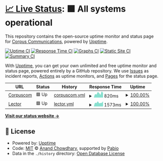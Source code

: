 # [📈 Live Status](https://corpuscom.github.io/status): <!--live status--> **🟩 All systems operational**

This repository contains the open-source uptime monitor and status page for [Corpus Communications](http://corpuscom.hu), powered by [Upptime](https://github.com/upptime/upptime).

[![Uptime CI](https://github.com/corpuscom/status/workflows/Uptime%20CI/badge.svg)](https://github.com/corpuscom/status/actions?query=workflow%3A%22Uptime+CI%22)
[![Response Time CI](https://github.com/corpuscom/status/workflows/Response%20Time%20CI/badge.svg)](https://github.com/corpuscom/status/actions?query=workflow%3A%22Response+Time+CI%22)
[![Graphs CI](https://github.com/corpuscom/status/workflows/Graphs%20CI/badge.svg)](https://github.com/corpuscom/status/actions?query=workflow%3A%22Graphs+CI%22)
[![Static Site CI](https://github.com/corpuscom/status/workflows/Static%20Site%20CI/badge.svg)](https://github.com/corpuscom/status/actions?query=workflow%3A%22Static+Site+CI%22)
[![Summary CI](https://github.com/corpuscom/status/workflows/Summary%20CI/badge.svg)](https://github.com/corpuscom/status/actions?query=workflow%3A%22Summary+CI%22)

With [Upptime](https://upptime.js.org), you can get your own unlimited and free uptime monitor and status page, powered entirely by a GitHub repository. We use [Issues](https://github.com/corpuscom/status/issues) as incident reports, [Actions](https://github.com/corpuscom/status/actions) as uptime monitors, and [Pages](https://corpuscom.github.io/status) for the status page.

<!--start: status pages-->
<!-- This summary is generated by Upptime (https://github.com/upptime/upptime) -->
<!-- Do not edit this manually, your changes will be overwritten -->
<!-- prettier-ignore -->
| URL | Status | History | Response Time | Uptime |
| --- | ------ | ------- | ------------- | ------ |
| <img alt="" src="https://icons.duckduckgo.com/ip3/corpuscom.hu.ico" height="13"> [Corpuscom](https://corpuscom.hu) | 🟩 Up | [corpuscom.yml](https://github.com/corpuscom/status/commits/HEAD/history/corpuscom.yml) | <details><summary><img alt="Response time graph" src="./graphs/corpuscom/response-time-week.png" height="20"> 820ms</summary><br><a href="https://corpuscom.github.io/status/history/corpuscom"><img alt="Response time 1604" src="https://img.shields.io/endpoint?url=https%3A%2F%2Fraw.githubusercontent.com%2Fcorpuscom%2Fstatus%2FHEAD%2Fapi%2Fcorpuscom%2Fresponse-time.json"></a><br><a href="https://corpuscom.github.io/status/history/corpuscom"><img alt="24-hour response time 883" src="https://img.shields.io/endpoint?url=https%3A%2F%2Fraw.githubusercontent.com%2Fcorpuscom%2Fstatus%2FHEAD%2Fapi%2Fcorpuscom%2Fresponse-time-day.json"></a><br><a href="https://corpuscom.github.io/status/history/corpuscom"><img alt="7-day response time 820" src="https://img.shields.io/endpoint?url=https%3A%2F%2Fraw.githubusercontent.com%2Fcorpuscom%2Fstatus%2FHEAD%2Fapi%2Fcorpuscom%2Fresponse-time-week.json"></a><br><a href="https://corpuscom.github.io/status/history/corpuscom"><img alt="30-day response time 1011" src="https://img.shields.io/endpoint?url=https%3A%2F%2Fraw.githubusercontent.com%2Fcorpuscom%2Fstatus%2FHEAD%2Fapi%2Fcorpuscom%2Fresponse-time-month.json"></a><br><a href="https://corpuscom.github.io/status/history/corpuscom"><img alt="1-year response time 1604" src="https://img.shields.io/endpoint?url=https%3A%2F%2Fraw.githubusercontent.com%2Fcorpuscom%2Fstatus%2FHEAD%2Fapi%2Fcorpuscom%2Fresponse-time-year.json"></a></details> | <details><summary><a href="https://corpuscom.github.io/status/history/corpuscom">100.00%</a></summary><a href="https://corpuscom.github.io/status/history/corpuscom"><img alt="All-time uptime 99.63%" src="https://img.shields.io/endpoint?url=https%3A%2F%2Fraw.githubusercontent.com%2Fcorpuscom%2Fstatus%2FHEAD%2Fapi%2Fcorpuscom%2Fuptime.json"></a><br><a href="https://corpuscom.github.io/status/history/corpuscom"><img alt="24-hour uptime 100.00%" src="https://img.shields.io/endpoint?url=https%3A%2F%2Fraw.githubusercontent.com%2Fcorpuscom%2Fstatus%2FHEAD%2Fapi%2Fcorpuscom%2Fuptime-day.json"></a><br><a href="https://corpuscom.github.io/status/history/corpuscom"><img alt="7-day uptime 100.00%" src="https://img.shields.io/endpoint?url=https%3A%2F%2Fraw.githubusercontent.com%2Fcorpuscom%2Fstatus%2FHEAD%2Fapi%2Fcorpuscom%2Fuptime-week.json"></a><br><a href="https://corpuscom.github.io/status/history/corpuscom"><img alt="30-day uptime 99.96%" src="https://img.shields.io/endpoint?url=https%3A%2F%2Fraw.githubusercontent.com%2Fcorpuscom%2Fstatus%2FHEAD%2Fapi%2Fcorpuscom%2Fuptime-month.json"></a><br><a href="https://corpuscom.github.io/status/history/corpuscom"><img alt="1-year uptime 99.63%" src="https://img.shields.io/endpoint?url=https%3A%2F%2Fraw.githubusercontent.com%2Fcorpuscom%2Fstatus%2FHEAD%2Fapi%2Fcorpuscom%2Fuptime-year.json"></a></details>
| <img alt="" src="https://icons.duckduckgo.com/ip3/lector.hu.ico" height="13"> [Lector](https://lector.hu) | 🟩 Up | [lector.yml](https://github.com/corpuscom/status/commits/HEAD/history/lector.yml) | <details><summary><img alt="Response time graph" src="./graphs/lector/response-time-week.png" height="20"> 1573ms</summary><br><a href="https://corpuscom.github.io/status/history/lector"><img alt="Response time 1644" src="https://img.shields.io/endpoint?url=https%3A%2F%2Fraw.githubusercontent.com%2Fcorpuscom%2Fstatus%2FHEAD%2Fapi%2Flector%2Fresponse-time.json"></a><br><a href="https://corpuscom.github.io/status/history/lector"><img alt="24-hour response time 2041" src="https://img.shields.io/endpoint?url=https%3A%2F%2Fraw.githubusercontent.com%2Fcorpuscom%2Fstatus%2FHEAD%2Fapi%2Flector%2Fresponse-time-day.json"></a><br><a href="https://corpuscom.github.io/status/history/lector"><img alt="7-day response time 1573" src="https://img.shields.io/endpoint?url=https%3A%2F%2Fraw.githubusercontent.com%2Fcorpuscom%2Fstatus%2FHEAD%2Fapi%2Flector%2Fresponse-time-week.json"></a><br><a href="https://corpuscom.github.io/status/history/lector"><img alt="30-day response time 1689" src="https://img.shields.io/endpoint?url=https%3A%2F%2Fraw.githubusercontent.com%2Fcorpuscom%2Fstatus%2FHEAD%2Fapi%2Flector%2Fresponse-time-month.json"></a><br><a href="https://corpuscom.github.io/status/history/lector"><img alt="1-year response time 1644" src="https://img.shields.io/endpoint?url=https%3A%2F%2Fraw.githubusercontent.com%2Fcorpuscom%2Fstatus%2FHEAD%2Fapi%2Flector%2Fresponse-time-year.json"></a></details> | <details><summary><a href="https://corpuscom.github.io/status/history/lector">100.00%</a></summary><a href="https://corpuscom.github.io/status/history/lector"><img alt="All-time uptime 99.65%" src="https://img.shields.io/endpoint?url=https%3A%2F%2Fraw.githubusercontent.com%2Fcorpuscom%2Fstatus%2FHEAD%2Fapi%2Flector%2Fuptime.json"></a><br><a href="https://corpuscom.github.io/status/history/lector"><img alt="24-hour uptime 100.00%" src="https://img.shields.io/endpoint?url=https%3A%2F%2Fraw.githubusercontent.com%2Fcorpuscom%2Fstatus%2FHEAD%2Fapi%2Flector%2Fuptime-day.json"></a><br><a href="https://corpuscom.github.io/status/history/lector"><img alt="7-day uptime 100.00%" src="https://img.shields.io/endpoint?url=https%3A%2F%2Fraw.githubusercontent.com%2Fcorpuscom%2Fstatus%2FHEAD%2Fapi%2Flector%2Fuptime-week.json"></a><br><a href="https://corpuscom.github.io/status/history/lector"><img alt="30-day uptime 100.00%" src="https://img.shields.io/endpoint?url=https%3A%2F%2Fraw.githubusercontent.com%2Fcorpuscom%2Fstatus%2FHEAD%2Fapi%2Flector%2Fuptime-month.json"></a><br><a href="https://corpuscom.github.io/status/history/lector"><img alt="1-year uptime 99.65%" src="https://img.shields.io/endpoint?url=https%3A%2F%2Fraw.githubusercontent.com%2Fcorpuscom%2Fstatus%2FHEAD%2Fapi%2Flector%2Fuptime-year.json"></a></details>

<!--end: status pages-->

[**Visit our status website →**](https://corpuscom.github.io/status)

## 📄 License

- Powered by: [Upptime](https://github.com/upptime/upptime)
- Code: [MIT](./LICENSE) © [Anand Chowdhary](https://anandchowdhary.com), supported by [Pabio](https://pabio.com)
- Data in the `./history` directory: [Open Database License](https://opendatacommons.org/licenses/odbl/1-0/)
